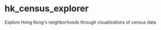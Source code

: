 hk_census_explorer
==================

Explore Hong Kong's neighborhoods through visualizations of census data
